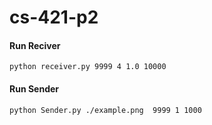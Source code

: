 # cs-421-p2

#### Run Reciver
``python receiver.py 9999 4 1.0 10000``
#### Run Sender
``python Sender.py ./example.png  9999 1 1000``
